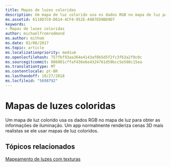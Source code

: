 ```yaml
---
title: Mapas de luzes coloridas
description: Um mapa de luz colorido usa os dados RGB no mapa de luz para obter as informações de iluminação. Um app normalmente renderiza cenas 3D mais realistas se ele usar mapas de luz coloridos.
ms.assetid: 6116D7C0-D614-4CF4-952E-A987ED9BD9D7
keywords:
- Mapas de luzes coloridas
author: michaelfromredmond
ms.author: mithom
ms.date: 02/08/2017
ms.topic: article
ms.localizationpriority: medium
ms.openlocfilehash: 757fbf93aa364e4143af0b5d5f2fc3f63a2f9c0c
ms.sourcegitcommit: 086001cffaf436e6e4324761d59bcc5e598c15ea
ms.translationtype: MT
ms.contentlocale: pt-BR
ms.lasthandoff: 10/27/2018
ms.locfileid: "5698792"
---
```

# <a name="color-light-maps"></a>Mapas de luzes coloridas


Um mapa de luz colorido usa os dados RGB no mapa de luz para obter as informações de iluminação. Um app normalmente renderiza cenas 3D mais realistas se ele usar mapas de luz coloridos.

## <a name="span-idrelated-topicsspanrelated-topics"></a><span id="related-topics"></span>Tópicos relacionados


[Mapeamento de luzes com texturas](light-mapping-with-textures.md)

 

 




